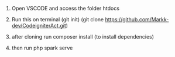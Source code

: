 1. Open VSCODE and access the folder htdocs

2. Run this on terminal
(git init)
(git clone https://github.com/Markk-dev/CodeigniterAct.git)

3. after cloning run composer install (to install dependencies)
4. then run php spark serve
